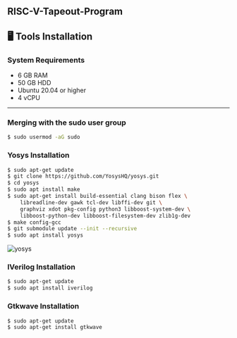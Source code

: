 RISC-V-Tapeout-Program
---

## 🖥️ Tools Installation  

### **System Requirements**
- 6 GB RAM  
- 50 GB HDD  
- Ubuntu 20.04 or higher  
- 4 vCPU  

---

### **Merging with the sudo user group**
```bash
$ sudo usermod -aG sudo 

```

### **Yosys Installation**
```bash
$ sudo apt-get update
$ git clone https://github.com/YosysHQ/yosys.git
$ cd yosys
$ sudo apt install make
$ sudo apt-get install build-essential clang bison flex \
    libreadline-dev gawk tcl-dev libffi-dev git \
    graphviz xdot pkg-config python3 libboost-system-dev \
    libboost-python-dev libboost-filesystem-dev zlib1g-dev
$ make config-gcc
$ git submodule update --init --recursive
$ sudo apt install yosys
```
![yosys](Images/yosys_installation.png)


### **IVerilog Installation**
```bash
$ sudo apt-get update
$ sudo apt install iverilog
```


### **Gtkwave Installation**
```bash
$ sudo apt-get update
$ sudo apt-get install gtkwave
```

